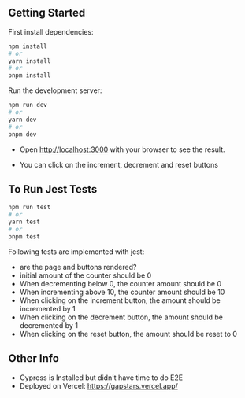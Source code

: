 ## Getting Started

First install dependencies:

```bash
npm install
# or
yarn install
# or
pnpm install
```

Run the development server:

```bash
npm run dev
# or
yarn dev
# or
pnpm dev
```

- Open [http://localhost:3000](http://localhost:3000) with your browser to see the result.

- You can click on the increment, decrement and reset buttons

## To Run Jest Tests

```bash
npm run test
# or
yarn test
# or
pnpm test
```

Following tests are implemented with jest:<br/>

- are the page and buttons rendered? <br/>
- initial amount of the counter should be 0
  <br/>
- When decrementing below 0, the counter amount should be 0
  <br/>
- When incrementing above 10, the counter amount should be 10
  <br/>
- When clicking on the increment button, the amount should be incremented by 1
  <br/>
- When clicking on the decrement button, the amount should be decremented by 1
  <br/>
- When clicking on the reset button, the amount should be reset to 0

## Other Info

- Cypress is Installed but didn't have time to do E2E<br/>
- Deployed on Vercel: https://gapstars.vercel.app/
